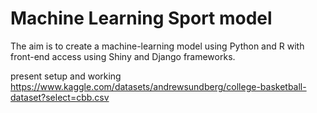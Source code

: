 # Machine Learning Sport model
The aim is to create a machine-learning model using Python and R with front-end access using Shiny and Django frameworks. 

present setup and working https://www.kaggle.com/datasets/andrewsundberg/college-basketball-dataset?select=cbb.csv
